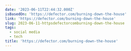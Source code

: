 ```yaml
---
date: '2023-06-11T22:44:32.000Z'
isBasedOn: 'https://defector.com/burning-down-the-house'
link: 'https://defector.com/burning-down-the-house'
slug: 2023-06-11-httpsdefectorcomburning-down-the-house
tags:
  - social media
  - tech
title: 'https://defector.com/burning-down-the-house'
---
```


